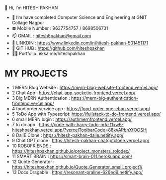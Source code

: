 👋 Hi, I’m HITESH PAKHAN
- 🌱 I’m have completed Computer Science and Engineering at GNIT Collage Nagpur
- ☎️ Mobile Number : 9637754757 / 8698506731
- 📫 GMAIL : hitesh5pakhan@gmail.com
- 👀 LINKDIN : https://www.linkedin.com/in/hitesh-pakhan-501451171
- 👀 GIT HUB : https://github.com/hiteshpakhan
- 🕵️‍♀️ Portfolio: ekka.me/hiteshpakhan

# MY PROJECTS
* 1 MERN Blog Website       : https://mern-blog-website-frontend.vercel.app/
* 2 Chat App                : https://chat-app-socketio-frontend.vercel.app/
* 3 Big MERN Authentication : https://mern-big-authentication-frontend.vercel.app/
* 4 food order service app  : https://food-order-one-ebon.vercel.app/
* 5 ToDo App with Typescript: https://fullstack-to-do-frontend.vercel.app/
* 6 small MERN login        : https://authmernfrontend.vercel.app/
* 7 to do app               : https://code-with-harry-todo-nrkzf1xw6-hiteshpakhan.vercel.app/?vercelToolbarCode=88kvAPbnXfOOSHj
* 8 DallE Clone             : https://hitesh-pakhan-dalle.netlify.app/
* 9 Chat GPT clone          : https://hitesh-pakhan-chatgptclone.vercel.app/
* 10 ROBOFRIENDS             : https://hiteshpakhan.github.io/project_monsters_rolodex/
* 11 SMART BRAIN             : https://smart-brain-011.herokuapp.com/
* 12 Quote Generator         : https://hiteshpakhan.github.io/Quote_Generator_small_project1/
* 13 Docs Dragable           : https://resonant-praline-626ed9.netlify.app/
